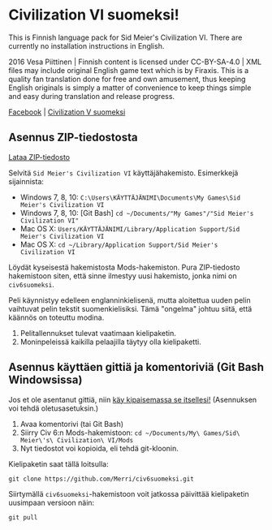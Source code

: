 # Civilization VI suomeksi!

This is Finnish language pack for Sid Meier's Civilization VI.
There are currently no installation instructions in English.

2016 Vesa Piittinen | Finnish content is licensed under CC-BY-SA-4.0 | XML files may include original English game text which is by Firaxis. This is a quality fan translation done for free and own amusement, thus keeping English originals is simply a matter of convenience to keep things simple and easy during translation and release progress.

[Facebook](https://www.facebook.com/civ5suomeksi/) | [Civilization V suomeksi](https://github.com/Merri/civ5suomeksi/)

## Asennus ZIP-tiedostosta

[Lataa ZIP-tiedosto](https://github.com/Merri/civ6suomeksi/archive/master.zip)

Selvitä `Sid Meier's Civilization VI` käyttäjähakemisto. Esimerkkejä sijainnista:

- Windows 7, 8, 10: `C:\Users\KÄYTTÄJÄNIMI\Documents\My Games\Sid Meier's Civilization VI`
- Windows 7, 8, 10: [Git Bash] `cd ~/Documents/"My Games"/"Sid Meier's Civilization VI"`
- Mac OS X: `Users/KÄYTTÄJÄNIMI/Library/Application Support/Sid Meier's Civilization VI`
- Mac OS X: `cd ~/Library/Application Support/Sid Meier's Civilization VI`

Löydät kyseisestä hakemistosta Mods-hakemiston. Pura ZIP-tiedosto hakemistoon siten, että sinne ilmestyy uusi hakemisto, jonka nimi on `civ6suomeksi`.

Peli käynnistyy edelleen englanninkielisenä, mutta aloitettua uuden pelin vaihtuvat pelin tekstit suomenkielisiksi. Tämä "ongelma" johtuu siitä, että käännös on toteuttu modina.

1. Pelitallennukset tulevat vaatimaan kielipaketin.
2. Moninpeleissä kaikilla pelaajilla täytyy olla kielipaketti.


## Asennus käyttäen gittiä ja komentoriviä (Git Bash Windowsissa)

Jos et ole asentanut gittiä, niin [käy kipaisemassa se itsellesi!](https://git-scm.com/download) (Asennuksen voi tehdä oletusasetuksin.)

1. Avaa komentorivi (tai Git Bash)
2. Siirry Civ 6:n Mods-hakemistoon: `cd ~/Documents/My\ Games/Sid\ Meier\'s\ Civilization\ VI/Mods`
3. Nyt tiedostot voi kopioida, eli tehdä git-kloonin.

Kielipaketin saat tällä loitsulla:

	git clone https://github.com/Merri/civ6suomeksi.git

Siirtymällä `civ6suomeksi`-hakemistoon voit jatkossa päivittää kielipaketin uusimpaan versioon näin:

    git pull

